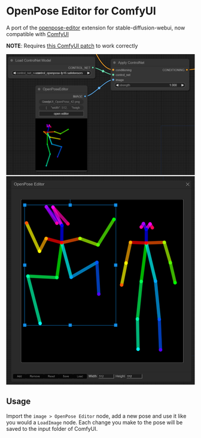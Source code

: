 # OpenPose Editor for ComfyUI

A port of the [openpose-editor](https://github.com/fkunn1326/openpose-editor) extension for stable-diffusion-webui, now compatible with [ComfyUI](https://github.com/comfyanonymous/ComfyUI)

**NOTE**: Requires [this ComfyUI patch](https://github.com/comfyanonymous/ComfyUI/pull/711) to work correctly

![Screenshot](./screenshot1.png)
![Screenshot](./screenshot2.png)

## Usage

Import the `image > OpenPose Editor` node, add a new pose and use it like you would a `LoadImage` node. Each change you make to the pose will be saved to the input folder of ComfyUI.
